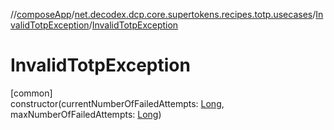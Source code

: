 //[composeApp](../../../index.md)/[net.decodex.dcp.core.supertokens.recipes.totp.usecases](../index.md)/[InvalidTotpException](index.md)/[InvalidTotpException](-invalid-totp-exception.md)

# InvalidTotpException

[common]\
constructor(currentNumberOfFailedAttempts: [Long](https://kotlinlang.org/api/latest/jvm/stdlib/kotlin/-long/index.html), maxNumberOfFailedAttempts: [Long](https://kotlinlang.org/api/latest/jvm/stdlib/kotlin/-long/index.html))
